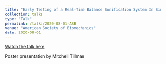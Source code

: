```yaml
---
title: "Early Testing of a Real-Time Balance Sonification System In Single Leg Stance"
collection: talks
type: "Talk"
permalink: /talks/2020-08-01-ASB
venue: "American Society of Biomechanics"
date: 2020-08-01
---
```


[Watch the talk here](https://youtu.be/RwL5RUieFiI)

Poster presentation by Mitchell Tillman
